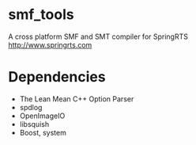 smf_tools
=========
A cross platform SMF and SMT compiler for SpringRTS http://www.springrts.com

Dependencies
============
* The Lean Mean C++ Option Parser
* spdlog
* OpenImageIO
* libsquish
* Boost, system

